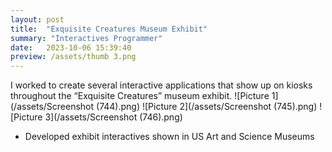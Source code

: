 ```yaml
---
layout: post
title:  "Exquisite Creatures Museum Exhibit"
summary: "Interactives Programmer"
date:   2023-10-06 15:39:40
preview: /assets/thumb 3.png
---
```

I worked to create several interactive applications that show up on kiosks throughout the “Exquisite Creatures” museum exhibit.
![Picture 1](/assets/Screenshot (744).png)
![Picture 2](/assets/Screenshot (745).png)
![Picture 3](/assets/Screenshot (746).png)

* Developed exhibit interactives shown in US Art and Science Museums 
